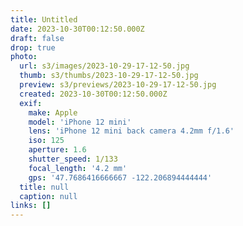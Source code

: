 ```yaml
---
title: Untitled
date: 2023-10-30T00:12:50.000Z
draft: false
drop: true
photo:
  url: s3/images/2023-10-29-17-12-50.jpg
  thumb: s3/thumbs/2023-10-29-17-12-50.jpg
  preview: s3/previews/2023-10-29-17-12-50.jpg
  created: 2023-10-30T00:12:50.000Z
  exif:
    make: Apple
    model: 'iPhone 12 mini'
    lens: 'iPhone 12 mini back camera 4.2mm f/1.6'
    iso: 125
    aperture: 1.6
    shutter_speed: 1/133
    focal_length: '4.2 mm'
    gps: '47.7686416666667 -122.206894444444'
  title: null
  caption: null
links: []
---
```

